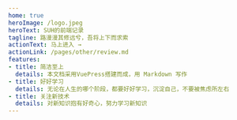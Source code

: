 ```yaml
---
home: true
heroImage: /logo.jpeg
heroText: SUH的前端记录
tagline: 路漫漫其修远兮，吾将上下而求索
actionText: 马上进入 →
actionLink: /pages/other/review.md
features:
- title: 简洁至上
  details: 本文档采用VuePress搭建而成，用 Markdown 写作
- title: 好好学习
  details: 无论在人生的哪个阶段，都要好好学习，沉淀自己，不要被焦虑所左右
- title: 关注新技术
  details: 对新知识抱有好奇心，努力学习新知识
---
```

<!-- 
<ClientOnly>
  <BottomData/>
</ClientOnly> -->
